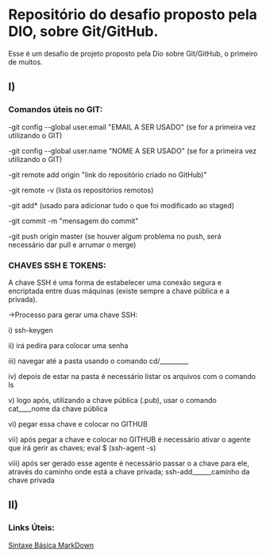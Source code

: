 
# Repositório do desafio proposto pela DIO, sobre Git/GitHub.

Esse é um desafio de projeto proposto pela Dio sobre Git/GitHub, o primeiro de muitos.

## I)

### Comandos úteis no GIT:

-git config --global user.email "EMAIL A SER USADO" (se for a primeira vez utilizando o GIT)

-git config --global user.name "NOME A SER USADO" (se for a primeira vez utilizando o GIT)

-git remote add origin "link do repositório criado no GitHub)"

-git remote -v (lista os repositórios remotos)

-git add* (usado para adicionar tudo o que foi modificado ao staged)

-git commit -m "mensagem do commit"

-git push origin master (se houver algum problema no push, será necessário dar pull e arrumar o merge)


### CHAVES SSH E TOKENS:

A chave SSH é uma forma de estabelecer uma conexão segura e encriptada entre duas máquinas (existe sempre a chave pública e a privada).

->Processo para gerar uma chave SSH: 

i) ssh-keygen 

ii) irá pedira para colocar uma senha

iii) navegar até a pasta usando o comando cd/_________

iv) depois de estar na pasta é necessário listar os arquivos com o comando ls

v) logo após, utilizando a chave pública (.pub), usar o comando cat____nome da chave pública

vi) pegar essa chave e colocar no GITHUB

vii) após pegar a chave e colocar no GITHUB é necessário ativar o agente que irá gerir as chaves; eval $ (ssh-agent -s)

viii) após ser gerado esse agente é necessário passar o a chave para ele, através do caminho onde está a chave privada; ssh-add______caminho da chave privada

## II)

### Links Úteis:

[Sintaxe Básica MarkDown](https://markdown.net.br/sintaxe-basica/)

